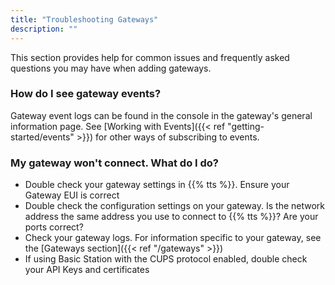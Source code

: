 ```yaml
---
title: "Troubleshooting Gateways"
description: ""
---
```


This section provides help for common issues and frequently asked questions you may have when adding gateways. 

<!--more-->

### How do I see gateway events?

Gateway event logs can be found in the console in the gateway's general information page. See [Working with Events]({{< ref "getting-started/events" >}}) for other ways of subscribing to events.

### My gateway won't connect. What do I do?

- Double check your gateway settings in {{% tts %}}. Ensure your Gateway EUI is correct
- Double check the configuration settings on your gateway. Is the network address the same address you use to connect to {{% tts %}}? Are your ports correct?
- Check your gateway logs. For information specific to your gateway, see the [Gateways section]({{< ref "/gateways" >}})
- If using Basic Station with the CUPS protocol enabled, double check your API Keys and certificates
